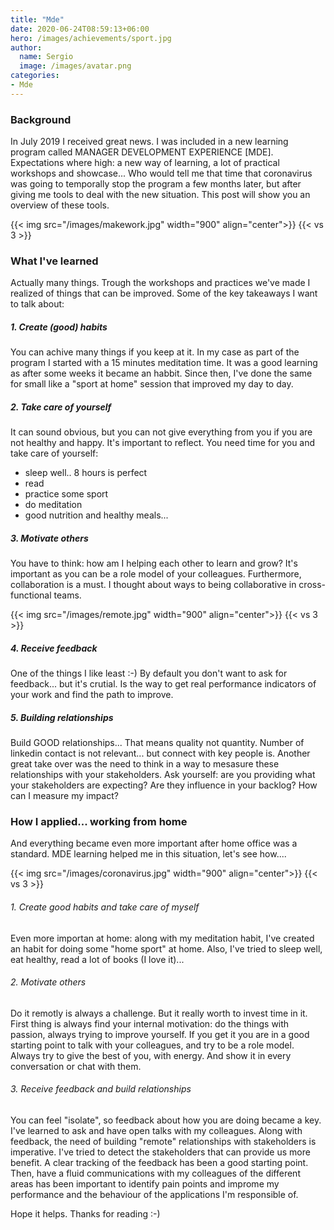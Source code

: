 ```yaml
---
title: "Mde"
date: 2020-06-24T08:59:13+06:00
hero: /images/achievements/sport.jpg
author:
  name: Sergio
  image: /images/avatar.png
categories:
- Mde
---
```


### Background
In July 2019 I received great news. I was included in a new learning program called MANAGER DEVELOPMENT EXPERIENCE [MDE]. Expectations where high: a new way of learning, a lot of practical workshops and showcase...
Who would tell me that time that coronavirus was going to temporally stop the program a few months later, but after giving me tools to deal with the new situation.
This post will show you an overview of these tools.

{{< img src="/images/makework.jpg" width="900" align="center">}}
{{< vs 3 >}}

### What I've learned
Actually many things. Trough the workshops and practices we've made I realized of things that can be improved. Some of the key takeaways I want to talk about:

##### 1. Create (good) habits
You can achive many things if you keep at it. 
In my case as part of the program I started with a 15 minutes meditation time. It was a good learning as after some weeks it became an habbit. Since then, I've done the same for small like a "sport at home" session that improved my day to day.

##### 2. Take care of yourself
It can sound obvious, but you can not give everything from you if you are not healthy and happy. It's important to reflect. You need time for you and take care of yourself: 
- sleep well.. 8 hours is perfect
- read 
- practice some sport
- do meditation
- good nutrition and healthy meals...

##### 3. Motivate others
You have to think: how am I helping each other to learn and grow? It's important as you can be a role model of your colleagues. 
Furthermore, collaboration is a must. I thought about ways to being collaborative in cross-functional teams.

{{< img src="/images/remote.jpg" width="900" align="center">}}
{{< vs 3 >}}

##### 4. Receive feedback
One of the things I like least :-) By default you don't want to ask for feedback... but it's crutial. Is the way to get real performance indicators of your work and find the path to improve.

##### 5. Building relationships
Build GOOD relationships... That means quality not quantity. Number of linkedin contact is not relevant... but connect with key people is.
Another great take over was the need to think in a way to mesasure these relationships with your stakeholders. Ask yourself: are you providing what your stakeholders are expecting? Are they influence in your backlog? How can I measure my impact?


### How I applied... working from home 

And everything became even more important after home office was a standard. MDE learning helped me in this situation, let's see how....

{{< img src="/images/coronavirus.jpg" width="900" align="center">}}
{{< vs 3 >}}

###### 1. Create good habits and take care of myself
Even more importan at home: along with my meditation habit, I've created an habit for doing some "home sport" at home.
Also, I've tried to sleep well, eat healthy, read a lot of books (I love it)...

###### 2. Motivate others
Do it remotly is always a challenge. But it really worth to invest time in it. 
First thing is always find your internal motivation: do the things with passion, always trying to improve yourself. If you get it you are in a good starting point to talk with your colleagues, and try to be a role model. Always try to give the best of you, with energy. And show it in every conversation or chat with them. 

###### 3. Receive feedback and build relationships
You can feel "isolate", so feedback about how you are doing became a key. I've learned to ask and have open talks with my colleagues.
Along with feedback, the need of building "remote" relationships with stakeholders is imperative. I've tried to detect the stakeholders that can provide us more benefit. A clear tracking of the feedback has been a good starting point. Then, have a fluid communications with my colleagues of the different areas has been important to identify pain points and improme my performance and the behaviour of the applications I'm responsible of.

Hope it helps. Thanks for reading :-)
